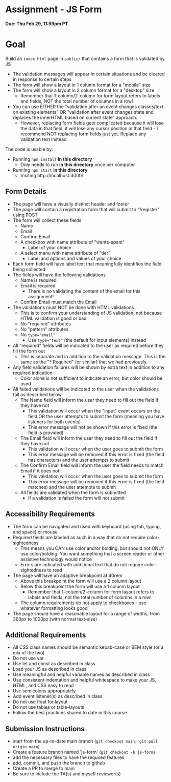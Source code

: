# Assignment - JS Form

**Due: Thu Feb 29, 11:59pm PT** 

# Goal

Build an `index.html` page in `public/` that contains a form that is validated by JS
- The validation messages will appear in certain situations and be cleared in response to certain steps
- The form will show a layout in 1 column format for a "mobile" size
- The form will show a layout in 2 column format for a "desktop" size
  - Remember that 1-column/2-column for form layout refers to labels and fields, NOT the total number of columns in a row!
- You can use EITHER the "validation after an event changes classes/text on existing elements" OR "validation after event changes state and replaces the innerHTML based on current state" approach.
  - However, replacing form fields gets complicated because it will lose the data in that field, it will lose any cursor position in that field - I recommend NOT replacing form fields just yet.  Replace any validation text instead

The code is usable by:
- Running `npm install` **in this directory** 
  - Only needs to run **in this directory** once per computer
- Running `npm start` **in this directory**
  - Visiting http://localhost:3000/

## Form Details

- The page will have a visually distinct header and footer
- The page will contain a registration form that will submit to "/register" using POST
- The form will collect these fields
  - Name
  - Email
  - Confirm Email
  - A checkbox with name attribute of "wants-spam"
    - Label of your choice
  - A select menu with name attribute of "tier"
    - Label and options and values of your choice
- Each form field will have label text that meaningfully identifies the field being collected
- The fields will have the following validations
  - Name is required
  - Email is required
    - There is no validating the content of the email for this assignment!
  - Confirm Email must match the Email
- The validations must NOT be done with HTML validations
  - This is to confirm your understanding of JS validation, not because HTML validation is good or bad
  - No "required" attributes
  - No "pattern" attributes
  - No `type="email"` 
    - Use `type="text"` (the default for input elements) instead
- All "required" fields will be indicated to the user as required before they fill the form out
  - This is separate and in addition to the validation message.  This is the same as the "\* Required" (or similar) that we had previously.
- Any field validation failures will be shown by extra text in addition to any required indication
  - Color alone is not sufficient to indicate an error, but color should be used
- All failed validations will be indicated to the user when the validations fail as described below
  - The Name field will inform the user they need to fill out the field if they have not
    - This validation will occur when the "input" event occurs on the field OR the user attempts to submit the form (meaning you have listeners for both events)
    - This error message will not be shown if this error is fixed (the field is provided)
  - The Email field will inform the user they need to fill out the field if they have not
    - This validation will occur when the user goes to submit the form
    - This error message will be removed if this error is fixed (the field has characters) and the user attempts to submit
  - The Confirm Email field will inform the user the field needs to match Email if it does not
    - This validation will occur when the user goes to submit the form
    - This error message will be removed if this error is fixed (the field matches) and the user attempts to submit
  - All fields are validated when the form is submitted
    - If a validation is failed the form will not submit

## Accessibility Requirements
- The form can be navigated and used with keyboard (using tab, typing, and space) or mouse
- Required fields are labeled as such in a way that do not require color-sightedness
  - This means you CAN use color and/or bolding, but should not ONLY use color/bolding.  You want something that a screen reader or other assistive technology would notice
  - Errors are indicated with additional text that do not require color-sightedness to read
- The page will have an adaptive breakpoint at 40rem
  - Above this breakpoint the form will use a 2 column layout
  - Below this breakpoint the form will use a 1 column layout
    - Remember that 1-column/2-column for form layout refers to labels and fields, not the total number of columns in a row!
  - The column requirements do not apply to checkboxes - use whatever formatting looks good
- The page should have a reasonable layout for a range of widths, from 360px to 1000px (with normal text-size)

## Additional Requirements
- All CSS class names should be semantic kebab-case or BEM style (or a mix of the two)
- Do not use var
- Use let and const as described in class
- Load your JS as described in class
- Use meaningful and helpful variable names as described in class
- Use consistent indentation and helpful whitespace to make your JS, HTML, and CSS easy to read
- Use semicolons appropriately 
- Add event listener(s) as described in class
- Do not use float for layout
- Do not use tables or table-layouts
- Follow the best practices shared to date in this course

## Submission Instructions

* start from the up-to-date main branch (`git checkout main; git pull origin main`)
* Create a feature branch named 'js-form' (`git checkout -b js-form`)
* add the necessary files to have the required features
* add, commit, and push the branch to github
* Create a PR to merge to main
* Be sure to include the TA(s) and myself reviewer(s)



